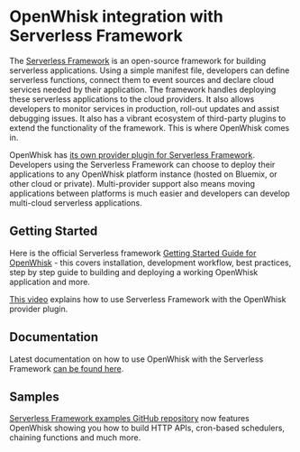 # OpenWhisk integration with Serverless Framework

The [Serverless Framework](https://serverless.com/) is an open-source framework for building serverless applications. Using a simple manifest file, developers can define serverless functions, connect them to event sources and declare cloud services needed by their application. The framework handles deploying these serverless applications to the cloud providers. It also allows developers to monitor services in production, roll-out updates and assist debugging issues. It also has a vibrant ecosystem of third-party plugins to extend the functionality of the framework. This is where OpenWhisk comes in. 

OpenWhisk has [its own provider plugin for Serverless Framework](https://github.com/serverless/serverless-openwhisk). Developers using the Serverless Framework can choose to deploy their applications to any OpenWhisk platform instance (hosted on Bluemix, or other cloud or private). Multi-provider support also means moving applications between platforms is much easier and developers can develop multi-cloud serverless applications.

## Getting Started

Here is the official Serverless framework [Getting Started Guide for OpenWhisk](https://serverless.com/framework/docs/providers/openwhisk/guide/intro/) - this covers installation, development workflow, best practices, step by step guide to building and deploying a working OpenWhisk application and more.

[This video](https://youtu.be/GJY10W98Itc) explains how to use Serverless Framework with the OpenWhisk provider plugin.
## Documentation

Latest documentation on how to use OpenWhisk with the Serverless Framework [can be found here](https://serverless.com/framework/docs/providers/openwhisk/).
## Samples

[Serverless Framework examples GitHub repository](https://github.com/serverless/examples) now features OpenWhisk showing you how to build HTTP APIs, cron-based schedulers, chaining functions and much more.
